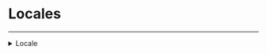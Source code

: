 # Locales
---
<details><summary markdown="span">
Locale</summary>

---

#### Get the current language
`Shared`
Get a locale function for a resource

##### `Shared`
##### Lib.Locale()

#### Parameters
#### Return
- **return**: fun(key: string, ...: string | number): string - Returns the translated string or the key if not found example Locale("example", "key", "arg") -- if variable is set to name Locale when initiating.

---
</details>

